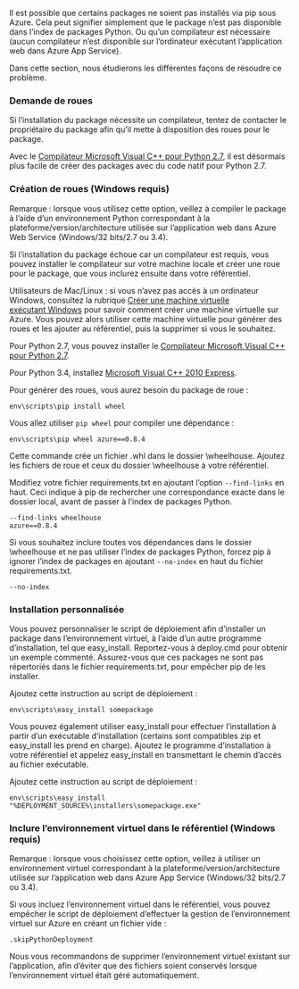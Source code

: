 Il est possible que certains packages ne soient pas installés via pip sous Azure. Cela peut signifier simplement que le package n’est pas disponible dans l’index de packages Python. Ou qu’un compilateur est nécessaire (aucun compilateur n’est disponible sur l’ordinateur exécutant l’application web dans Azure App Service).

Dans cette section, nous étudierons les différentes façons de résoudre ce problème.

### Demande de roues

Si l’installation du package nécessite un compilateur, tentez de contacter le propriétaire du package afin qu’il mette à disposition des roues pour le package.

Avec le [Compilateur Microsoft Visual C++ pour Python 2.7][], il est désormais plus facile de créer des packages avec du code natif pour Python 2.7.

### Création de roues (Windows requis)

Remarque : lorsque vous utilisez cette option, veillez à compiler le package à l’aide d’un environnement Python correspondant à la plateforme/version/architecture utilisée sur l’application web dans Azure Web Service (Windows/32 bits/2.7 ou 3.4).

Si l’installation du package échoue car un compilateur est requis, vous pouvez installer le compilateur sur votre machine locale et créer une roue pour le package, que vous inclurez ensuite dans votre référentiel.

Utilisateurs de Mac/Linux : si vous n’avez pas accès à un ordinateur Windows, consultez la rubrique [Créer une machine virtuelle exécutant Windows][] pour savoir comment créer une machine virtuelle sur Azure. Vous pouvez alors utiliser cette machine virtuelle pour générer des roues et les ajouter au référentiel, puis la supprimer si vous le souhaitez.

Pour Python 2.7, vous pouvez installer le [Compilateur Microsoft Visual C++ pour Python 2.7][].

Pour Python 3.4, installez [Microsoft Visual C++ 2010 Express][].

Pour générer des roues, vous aurez besoin du package de roue :

    env\scripts\pip install wheel

Vous allez utiliser `pip wheel` pour compiler une dépendance :

    env\scripts\pip wheel azure==0.8.4

Cette commande crée un fichier .whl dans le dossier \\wheelhouse. Ajoutez les fichiers de roue et ceux du dossier \\wheelhouse à votre référentiel.

Modifiez votre fichier requirements.txt en ajoutant l’option `--find-links` en haut. Ceci indique à pip de rechercher une correspondance exacte dans le dossier local, avant de passer à l’index de packages Python.

    --find-links wheelhouse
    azure==0.8.4

Si vous souhaitez inclure toutes vos dépendances dans le dossier \\wheelhouse et ne pas utiliser l’index de packages Python, forcez pip à ignorer l’index de packages en ajoutant `--no-index` en haut du fichier requirements.txt.

    --no-index

### Installation personnalisée

Vous pouvez personnaliser le script de déploiement afin d’installer un package dans l’environnement virtuel, à l’aide d’un autre programme d’installation, tel que easy_install. Reportez-vous à deploy.cmd pour obtenir un exemple commenté. Assurez-vous que ces packages ne sont pas répertoriés dans le fichier requirements.txt, pour empêcher pip de les installer.

Ajoutez cette instruction au script de déploiement :

    env\scripts\easy_install somepackage

Vous pouvez également utiliser easy_install pour effectuer l’installation à partir d’un exécutable d’installation (certains sont compatibles zip et easy_install les prend en charge). Ajoutez le programme d’installation à votre référentiel et appelez easy_install en transmettant le chemin d’accès au fichier exécutable.

Ajoutez cette instruction au script de déploiement :

    env\scripts\easy_install "%DEPLOYMENT_SOURCE%\installers\somepackage.exe"

### Inclure l’environnement virtuel dans le référentiel (Windows requis)

Remarque : lorsque vous choisissez cette option, veillez à utiliser un environnement virtuel correspondant à la plateforme/version/architecture utilisée sur l’application web dans Azure App Service (Windows/32 bits/2.7 ou 3.4).

Si vous incluez l’environnement virtuel dans le référentiel, vous pouvez empêcher le script de déploiement d’effectuer la gestion de l’environnement virtuel sur Azure en créant un fichier vide :

    .skipPythonDeployment

Nous vous recommandons de supprimer l’environnement virtuel existant sur l’application, afin d’éviter que des fichiers soient conservés lorsque l’environnement virtuel était géré automatiquement.


[Créer une machine virtuelle exécutant Windows]: http://azure.microsoft.com/documentation/articles/virtual-machines-windows-tutorial/
[Compilateur Microsoft Visual C++ pour Python 2.7]: http://aka.ms/vcpython27
[Microsoft Visual C++ 2010 Express]: http://go.microsoft.com/?linkid=9709949

<!--HONumber=54-->